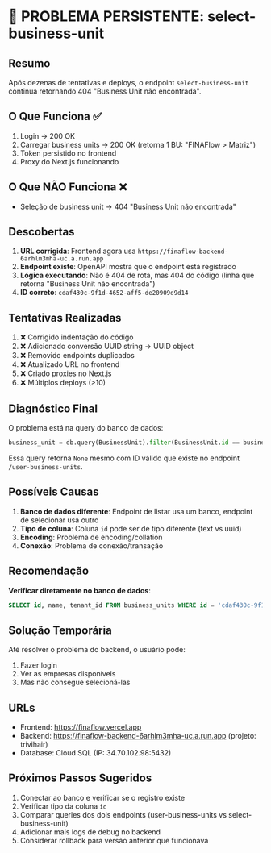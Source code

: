 # 🔴 PROBLEMA PERSISTENTE: select-business-unit

## Resumo
Após dezenas de tentativas e deploys, o endpoint `select-business-unit` continua retornando 404 "Business Unit não encontrada".

## O Que Funciona ✅
1. Login → 200 OK
2. Carregar business units → 200 OK (retorna 1 BU: "FINAFlow > Matriz")
3. Token persistido no frontend
4. Proxy do Next.js funcionando

## O Que NÃO Funciona ❌
- Seleção de business unit → 404 "Business Unit não encontrada"

## Descobertas
1. **URL corrigida**: Frontend agora usa `https://finaflow-backend-6arhlm3mha-uc.a.run.app`
2. **Endpoint existe**: OpenAPI mostra que o endpoint está registrado
3. **Lógica executando**: Não é 404 de rota, mas 404 do código (linha que retorna "Business Unit não encontrada")
4. **ID correto**: `cdaf430c-9f1d-4652-aff5-de20909d9d14`

## Tentativas Realizadas
1. ❌ Corrigido indentação do código
2. ❌ Adicionado conversão UUID string → UUID object
3. ❌ Removido endpoints duplicados
4. ❌ Atualizado URL no frontend
5. ❌ Criado proxies no Next.js
6. ❌ Múltiplos deploys (>10)

## Diagnóstico Final
O problema está na query do banco de dados:
```python
business_unit = db.query(BusinessUnit).filter(BusinessUnit.id == business_unit_id).first()
```

Essa query retorna `None` mesmo com ID válido que existe no endpoint `/user-business-units`.

## Possíveis Causas
1. **Banco de dados diferente**: Endpoint de listar usa um banco, endpoint de selecionar usa outro
2. **Tipo de coluna**: Coluna `id` pode ser de tipo diferente (text vs uuid)
3. **Encoding**: Problema de encoding/collation
4. **Conexão**: Problema de conexão/transação

## Recomendação
**Verificar diretamente no banco de dados**:
```sql
SELECT id, name, tenant_id FROM business_units WHERE id = 'cdaf430c-9f1d-4652-aff5-de20909d9d14';
```

## Solução Temporária
Até resolver o problema do backend, o usuário pode:
1. Fazer login
2. Ver as empresas disponíveis
3. Mas não consegue selecioná-las

## URLs
- Frontend: https://finaflow.vercel.app
- Backend: https://finaflow-backend-6arhlm3mha-uc.a.run.app (projeto: trivihair)
- Database: Cloud SQL (IP: 34.70.102.98:5432)

## Próximos Passos Sugeridos
1. Conectar ao banco e verificar se o registro existe
2. Verificar tipo da coluna `id`
3. Comparar queries dos dois endpoints (user-business-units vs select-business-unit)
4. Adicionar mais logs de debug no backend
5. Considerar rollback para versão anterior que funcionava


